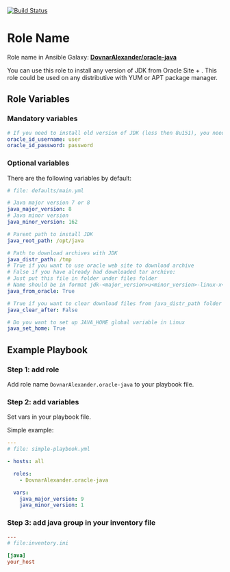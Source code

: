 [![Build Status](https://travis-ci.org/DovnarAlexander/ansible-oracle-java.svg?branch=master)](https://travis-ci.org/DovnarAlexander/ansible-oracle-java)

Role Name
=========

Role name in Ansible Galaxy: **[DovnarAlexander/oracle-java](https://galaxy.ansible.com/DovnarAlexander/oracle-java)**

You can use this role to install any version of JDK from Oracle Site + .
This role could be used on any distributive with YUM or APT package manager.

Role Variables
--------------
### Mandatory variables

```yaml
# If you need to install old version of JDK (less then 8u151), you need specify valid Oracle ID credentials.
oracle_id_username: user
oracle_id_password: password
```

### Optional variables

There are the following variables by default:

```yaml
# file: defaults/main.yml

# Java major version 7 or 8
java_major_version: 8
# Java minor version
java_minor_version: 162

# Parent path to install JDK
java_root_path: /opt/java

# Path to download archives with JDK
java_distr_path: /tmp
# True if you want to use oracle web site to download archive
# False if you have already had downloaded tar archive:
# Just put this file in folder under files folder
# Name should be in format jdk-<major_version>u<minor_version>-linux-x<64_or_86>.tar.gz
java_from_oracle: True

# True if you want to clear download files from java_distr_path folder
java_clear_after: False

# Do you want to set up JAVA_HOME global variable in Linux
java_set_home: True
```

Example Playbook
----------------

### Step 1: add role

Add role name `DovnarAlexander.oracle-java` to your playbook file.

### Step 2: add variables

Set vars in your playbook file.

Simple example:

```yaml
---
# file: simple-playbook.yml

- hosts: all

  roles:
    - DovnarAlexander.oracle-java

  vars:
    java_major_version: 9
    java_minor_version: 1
```

### Step 3: add java group in your inventory file

```ini
---
# file:inventory.ini

[java]
your_host

```